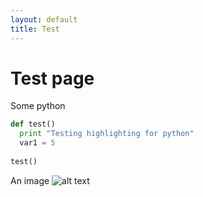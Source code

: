 ```yaml
---
layout: default
title: Test
---
```


# Test page

Some python

```python
def test()
  print "Testing highlighting for python"
  var1 = 5
  
test()
```
An image
![alt text](https://i.imgur.com/K6WT20K.png)
